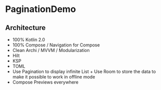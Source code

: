# PaginationDemo

## Architecture 

- 100% Kotlin 2.0
- 100% Compose / Navigation for Compose
- Clean Archi / MVVM / Modularization
- Hilt
- KSP
- TOML
- Use Pagination to display infinite List + Use Room to store the data to make it possible to work in offline mode
- Compose Previews everywhere
